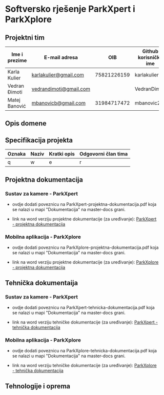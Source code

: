 # Softversko rješenje ParkXpert i ParkXplore

## Projektni tim

Ime i prezime | E-mail adresa | OIB | Github korisničko ime
------------  | ------------------- | ----- | ---------------------
Karla Kulier | karlakulier@gmail.com | 75821226159  | karlakulier |
Vedran Đimoti | vedrandimoti@gmail.com | | VedranDimoti|
Matej Banović | mbanovicb@gmail.com | 31984717472 | mbanovic20

## Opis domene

## Specifikacija projekta

Oznaka | Naziv | Kratki opis | Odgovorni član tima
------ | ----- | ----------- | -------------------
q | w | e | r

## Projektna dokumentacija

### Sustav za kamere - ParkXpert
- ovdje dodati poveznicu na ParkXpert-projektna-dokumentacija.pdf koja se nalazi u mapi "Dokumentacija" na master-docs grani.
  
- link na word verziju projektne dokumentacije (za uređivanje): [ParkXpert - projektna dokumentacija](https://1drv.ms/w/s!AqbB7Uw6ErKLdlwN39KzwMGAVSg?e=szMYpY) 

### Mobilna aplikacija - ParkXplore
- ovdje dodati poveznicu na ParkXplore-projektna-dokumentacija.pdf koja se nalazi u mapi "Dokumentacija" na master-docs grani.
  
- link na word verziju projektne dokumentacije (za uređivanje): [ParkXplore - projektna dokumentacija](https://1drv.ms/w/s!AqbB7Uw6ErKLazka5vO5gW95Be0?e=8TEYKN)

## Tehnička dokumentaija

### Sustav za kamere - ParkXpert
- ovdje dodati poveznicu na ParkXpert-tehnicka-dokumentacija.pdf koja se nalazi u mapi "Dokumentacija" na master-docs grani.

- link na word verziju tehničke dokumentacije (za uređivanje): [ParkXpert - tehnička dokumentacija](https://1drv.ms/w/s!AqbB7Uw6ErKLeKwfCekOBqXUeRI?e=1akafh) 

### Mobilna aplikacija - ParkXplore
- ovdje dodati poveznicu na ParkXplore-tehnicka-dokumentacija.pdf koja se nalazi u mapi "Dokumentacija" na master-docs grani.

- link na word verziju tehničke dokumentacije (za uređivanje): [ParkXplore - tehnička dokumentacija](https://1drv.ms/w/s!AqbB7Uw6ErKLdKELMqb9kTqoNdI?e=lnFC1e)

## Tehnologije i oprema
